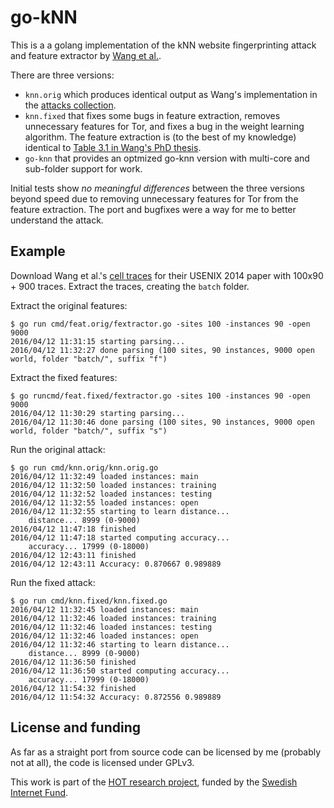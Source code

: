 # go-kNN
This is a a golang implementation of the kNN website fingerprinting attack and feature extractor by
[Wang et al.](https://crysp.uwaterloo.ca/software/webfingerprint/).

There are three versions:

- `knn.orig` which produces identical output as Wang's implementation in the
[attacks collection](https://crysp.uwaterloo.ca/software/webfingerprint/attacks.zip).
- `knn.fixed` that fixes some bugs in feature extraction, removes unnecessary features for Tor,
and fixes a bug in the weight learning algorithm. The feature extraction is (to the best of my
  knowledge) identical to [Table 3.1 in Wang's PhD thesis](https://uwspace.uwaterloo.ca/bitstream/handle/10012/10123/Wang_Tao.pdf).
- `go-knn` that provides an optmized go-knn version with multi-core and sub-folder support for work.

Initial tests show _no meaningful differences_ between the three versions beyond speed due to
removing unnecessary features for Tor from the feature extraction. The port and bugfixes were a
way for me to better understand the attack.

## Example
Download Wang et al.'s [cell traces](https://crysp.uwaterloo.ca/software/webfingerprint/knndata.zip)
 for their USENIX 2014 paper with 100x90 + 900 traces. Extract the traces, creating the `batch` folder.

Extract the original features:

    $ go run cmd/feat.orig/fextractor.go -sites 100 -instances 90 -open 9000
    2016/04/12 11:31:15 starting parsing...
    2016/04/12 11:32:27 done parsing (100 sites, 90 instances, 9000 open world, folder "batch/", suffix "f")

Extract the fixed features:

    $ go runcmd/feat.fixed/fextractor.go -sites 100 -instances 90 -open 9000
    2016/04/12 11:30:29 starting parsing...
    2016/04/12 11:30:46 done parsing (100 sites, 90 instances, 9000 open world, folder "batch/", suffix "s")

Run the original attack:

    $ go run cmd/knn.orig/knn.orig.go
    2016/04/12 11:32:49 loaded instances: main
    2016/04/12 11:32:50 loaded instances: training
    2016/04/12 11:32:52 loaded instances: testing
    2016/04/12 11:32:55 loaded instances: open
    2016/04/12 11:32:55 starting to learn distance...
    	distance... 8999 (0-9000)
    2016/04/12 11:47:18 finished
    2016/04/12 11:47:18 started computing accuracy...
    	accuracy... 17999 (0-18000)
    2016/04/12 12:43:11 finished
    2016/04/12 12:43:11 Accuracy: 0.870667 0.989889

Run the fixed attack:

    $ go run cmd/knn.fixed/knn.fixed.go
    2016/04/12 11:32:45 loaded instances: main
    2016/04/12 11:32:46 loaded instances: training
    2016/04/12 11:32:46 loaded instances: testing
    2016/04/12 11:32:46 loaded instances: open
    2016/04/12 11:32:46 starting to learn distance...
    	distance... 8999 (0-9000)
    2016/04/12 11:36:50 finished
    2016/04/12 11:36:50 started computing accuracy...
    	accuracy... 17999 (0-18000)
    2016/04/12 11:54:32 finished
    2016/04/12 11:54:32 Accuracy: 0.872556 0.989889


## License and funding
As far as a straight port from source code can be licensed by me (probably not at all),
the code is licensed under GPLv3.

This work is part of the [HOT research project](http://www.cs.kau.se/pulls/hot/), funded by the
 [Swedish Internet Fund](https://www.internetfonden.se/om/the-internet-fund/).
